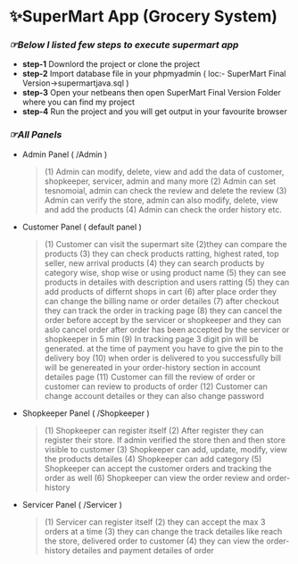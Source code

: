 # __✨SuperMart App (Grocery System)__   

### _☞Below I listed few steps to execute supermart app_

- **step-1** Downlord the project or clone the project
- **step-2** Import database file in your phpmyadmin ( loc:- SuperMart Final Version->supermartjava.sql )
- **step-3** Open your netbeans then open SuperMart Final Version Folder where you can find my project
- **step-4** Run the project and you will get output in your favourite browser

### _☞All Panels_

- Admin Panel ( /Admin )
    >(1) Admin can modify, delete, view and add the data of customer, shopkeeper, servicer, admin and many more
    (2) Admin can set tesnomoial, admin can check the review and delete the review 
    (3) Admin can verify the store, admin can also modify, delete, view and add the products
    (4) Admin can check the order history etc.
- Customer Panel ( default panel )
    >(1) Customer can visit the supermart site
    (2)they can compare the products
    (3) they can check products ratting, highest rated, top seller, new arrival products
    (4) they can search products by category wise, shop wise or using product name
    (5) they can see products in detailes with description and users ratting
    (5) they can add products of differnt shops in cart 
    (6) after place order they can change the billing name or order detailes
    (7) after checkout they can track the order in tracking page 
    (8) they can cancel the order before accept by the servicer or shopkeeper and they can aslo cancel order after order has been accepted by the servicer or shopkeeper in 5 min
    (9) In tracking page 3 digit pin will be generated. at the time of payment you have to give the pin to the delivery boy
    (10) when order is delivered to you successfully bill will be genereated in your order-history section in account detailes page
    (11) Customer can fill the review of order or customer can review to products of order
    (12) Customer can change account detailes or they can also change password 
- Shopkeeper Panel ( /Shopkeeper )
    >(1) Shopkeeper can register itself 
    (2) After register they can register their store. If admin verified the store then and then store visible to customer 
    (3) Shopkeeper can add, update, modify, view the products detailes
    (4) Shopkeeper can add category
    (5) Shopkeeper can accept the customer orders and tracking the order as well
    (6) Shopkeeper can view the order review and order-history
- Servicer Panel ( /Servicer )
    >(1) Servicer can register itself
    (2) they can accept the max 3 orders at a time 
    (3) they can change the track detailes like reach the store, delivered order to customer
    (4) they can view the order-history detailes and payment detailes of order

